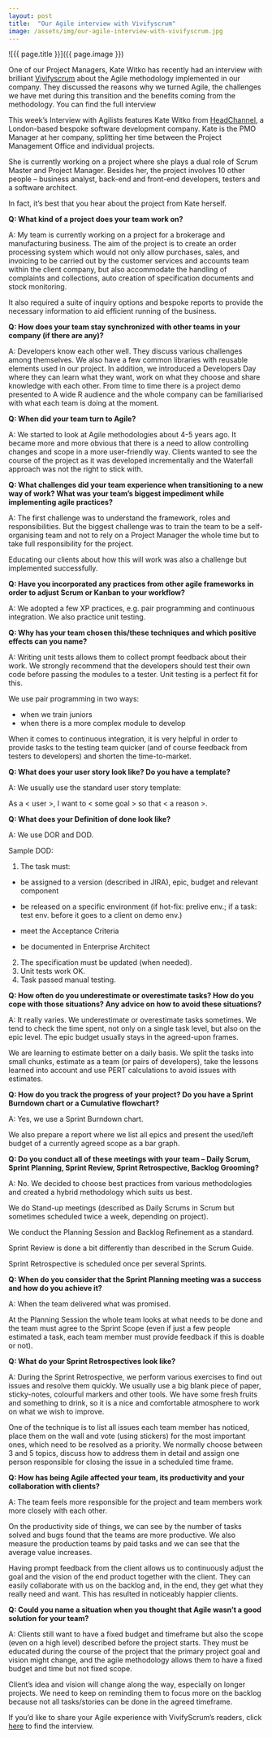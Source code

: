 ```yaml
---
layout: post
title:  "Our Agile interview with Vivifyscrum"
image: /assets/img/our-agile-interview-with-vivifyscrum.jpg
---
```


![{{ page.title }}]({{ page.image }})

One of our Project Managers, Kate Witko has recently had an interview with brilliant [Vivifyscrum](https://www.vivifyscrum.com/) about the Agile methodology implemented in our company. They discussed the reasons why we turned Agile, the challenges we have met during this transition and the benefits coming from the methodology. You can find the full interview 
 

This week’s Interview with Agilists features Kate Witko from [HeadChannel](https://headchannel.co.uk/), a London-based bespoke software development company. Kate is the PMO Manager at her company, splitting her time between the Project Management Office and individual projects.
 

She is currently working on a project where she plays a dual role of Scrum Master and Project Manager. Besides her, the project involves 10 other people – business analyst, back-end and front-end developers, testers and a software architect.
 

In fact, it’s best that you hear about the project from Kate herself.
 

**Q: What kind of a project does your team work on?**

A: My team is currently working on a project for a brokerage and manufacturing business. The aim of the project is to create an order processing system which would not only allow purchases, sales, and invoicing to be carried out by the customer services and accounts team within the client company, but also accommodate the handling of complaints and collections, auto creation of specification documents and stock monitoring.

It also required a suite of inquiry options and bespoke reports to provide the necessary information to aid efficient running of the business.
 

**Q: How does your team stay synchronized with other teams in your company (if there are any)?**

A: Developers know each other well. They discuss various challenges among themselves. We also have a few common libraries with reusable elements used in our project. In addition, we introduced a Developers Day where they can learn what they want, work on what they choose and share knowledge with each other. From time to time there is a project demo presented to A wide R audience and the whole company can be familiarised with what each team is doing at the moment.
 

**Q: When did your team turn to Agile?**

A: We started to look at Agile methodologies about 4-5 years ago. It became more and more obvious that there is a need to allow controlling changes and scope in a more user-friendly way. Clients wanted to see the course of the project as it was developed incrementally and the Waterfall approach was not the right to stick with.
 

**Q: What challenges did your team experience when transitioning to a new way of work? What was your team’s biggest impediment while implementing agile practices?**

A: The first challenge was to understand the framework, roles and responsibilities. But the biggest challenge was to train the team to be a self-organising team and not to rely on a Project Manager the whole time but to take full responsibility for the project.

Educating our clients about how this will work was also a challenge but implemented successfully.
 

**Q: Have you incorporated any practices from other agile frameworks in order to adjust Scrum or Kanban to your workflow?**

A: We adopted a few XP practices, e.g. pair programming and continuous integration. We also practice unit testing.
 

**Q: Why has your team chosen this/these techniques and which positive effects can you name?**

A: Writing unit tests allows them to collect prompt feedback about their work. We strongly recommend that the developers should test their own code before passing the modules to a tester. Unit testing is a perfect fit for this.

We use pair programming in two ways:

- when we train juniors
- when there is a more complex module to develop
  
When it comes to continuous integration, it is very helpful in order to provide tasks to the testing team quicker (and of course feedback from testers to developers) and shorten the time-to-market.
 

**Q: What does your user story look like? Do you have a template?**

A: We usually use the standard user story template:

As a < user >, I want to < some goal > so that < a reason >.
 

**Q: What does your Definition of done look like?**

A: We use DOR and DOD.

Sample DOD:

1. The task must:
   
- be assigned to a version (described in JIRA), epic, budget and relevant component

- be released on a specific environment (if hot-fix: prelive env.; if a task: test env. before it goes to a client on demo env.)

- meet the Acceptance Criteria

- be documented in Enterprise Architect
  
2. The specification must be updated (when needed).
3. Unit tests work OK.
4. Task passed manual testing.
 

**Q: How often do you underestimate or overestimate tasks? How do you cope with those situations? Any advice on how to avoid these situations?**

A: It really varies. We underestimate or overestimate tasks sometimes. We tend to check the time spent, not only on a single task level, but also on the epic level. The epic budget usually stays in the agreed-upon frames.

We are learning to estimate better on a daily basis. We split the tasks into small chunks, estimate as a team (or pairs of developers), take the lessons learned into account and use PERT calculations to avoid issues with estimates.
 

**Q: How do you track the progress of your project? Do you have a Sprint Burndown chart or a Cumulative flowchart?**

A: Yes, we use a Sprint Burndown chart.

We also prepare a report where we list all epics and present the used/left budget of a currently agreed scope as a bar graph.
 

**Q: Do you conduct all of these meetings with your team – Daily Scrum, Sprint Planning, Sprint Review, Sprint Retrospective, Backlog Grooming?**

A: No. We decided to choose best practices from various methodologies and created a hybrid methodology which suits us best.

We do Stand-up meetings (described as Daily Scrums in Scrum but sometimes scheduled twice a week, depending on project).

We conduct the Planning Session and Backlog Refinement as a standard.

Sprint Review is done a bit differently than described in the Scrum Guide.

Sprint Retrospective is scheduled once per several Sprints.
 

**Q: When do you consider that the Sprint Planning meeting was a success and how do you achieve it?**

A: When the team delivered what was promised.

At the Planning Session the whole team looks at what needs to be done and the team must agree to the Sprint Scope (even if just a few people estimated a task, each team member must provide feedback if this is doable or not).
 

**Q: What do your Sprint Retrospectives look like?**

A: During the Sprint Retrospective, we perform various exercises to find out issues and resolve them quickly. We usually use a big blank piece of paper, sticky-notes, colourful markers and other tools. We have some fresh fruits and something to drink, so it is a nice and comfortable atmosphere to work on what we wish to improve.

One of the technique is to list all issues each team member has noticed, place them on the wall and vote (using stickers) for the most important ones, which need to be resolved as a priority. We normally choose between 3 and 5 topics, discuss how to address them in detail and assign one person responsible for closing the issue in a scheduled time frame.
 

**Q: How has being Agile affected your team, its productivity and your collaboration with clients?**

A: The team feels more responsible for the project and team members work more closely with each other.

On the productivity side of things, we can see by the number of tasks solved and bugs found that the teams are more productive. We also measure the production teams by paid tasks and we can see that the average value increases.

Having prompt feedback from the client allows us to continuously adjust the goal and the vision of the end product together with the client. They can easily collaborate with us on the backlog and, in the end, they get what they really need and want. This has resulted in noticeably happier clients.
 

**Q: Could you name a situation when you thought that Agile wasn’t a good solution for your team?**

A: Clients still want to have a fixed budget and timeframe but also the scope (even on a high level) described before the project starts. They must be educated during the course of the project that the primary project goal and vision might change, and the agile methodology allows them to have a fixed budget and time but not fixed scope.

Client’s idea and vision will change along the way, especially on longer projects. We need to keep on reminding them to focus more on the backlog because not all tasks/stories can be done in the agreed timeframe.
 

If you’d like to share your Agile experience with VivifyScrum’s readers, click [here](https://vivifyscrum.typeform.com/to/QpczM5) to find the interview.
